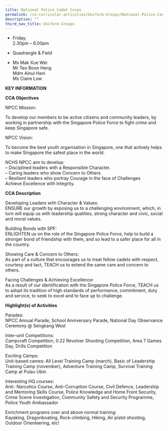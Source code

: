 ```yaml
---
title: National Police Cadet Corps
permalink: /co-curricular-activities/Uniform-Groups/National-Police-Cadet-Corps
description: ""
third_nav_title: Uniform Groups
---
```

*   Friday,  
    2.30pm – 6.00pm

  

*   Quadrangle & Field

  

*   Ms Mak Xue Wei  
    Mr Teo Boon Heng  
    Mdm Ainul Hani  
    Ms Claire Low
		
**KEY INFORMATION**

**CCA Objectives**

NPCC Mission:

  

To develop our members to be active citizens and community leaders, by working in partnership with the Singapore Police Force to fight crime and keep Singapore safe.

  

NPCC Vision:

  

To become the best youth organisation in Singapore, one that actively helps to make Singapore the safest place in the world.

  

NCHS NPCC aim to develop:<br>
– Disciplined leaders with a Responsible Character.<br>
– Caring leaders who show Concern to Others.<br>
– Resilient leaders who portray Courage in the face of Challenges<br>
Achieve Excellence with Integrity.

**CCA Description**

Developing Leaders with Character & Values:<br>
ENSURE our growth by exposing us to a challenging environment, which, in turn will equip us with leadership qualities, strong character and civic, social and moral values.

Building Bonds with SPF:<br>
ENLIGHTEN us on the role of the Singapore Police Force, help to build a stronger bond of friendship with them, and so lead to a safer place for all in the country.

Showing Care & Concern to Others:<br>
As part of a culture that encourages us to treat fellow cadets with respect, courtesy and tact, TEACH us to extend the same care and concern to others.

Facing Challenges & Achieving Excellence:<br>
As a result of our identification with the Singapore Police Force, TEACH us to adopt its tradition of high standards of performance, commitment, duty and service, to seek to excel and to face up to challenge.

**Highlight(s) of Activities**

Parades:<br>
NPCC Annual Parade, School Anniversary Parade, National Day Observance Ceremony @ Sengkang West

  

Inter-unit Competitions:<br>
Campcraft Competition, 0.22 Revolver Shooting Competition, Area 7 Games Day, Drills Competition

  

Exciting Camps:<br>
Unit-based cames: All Level Training Camp (march), Basic of Leadership Training Camp (november), Adventure Training Camp, Survival Training Camp at Pulau Ubin

  

Interesting HQ courses:<br>
Anti- Narcotics Course, Anti-Corruption Course, Civil Defence, Leadership and Mentoring Skills Course, Police Knowledge and Home Front Security, Crime Scene Investigation, Community Safety and Security Programme, Police Youth Ambassador

  

Enrichment programs over and above normal training:<br>
Kayaking, Dragonboating, Rock-climbing, Hiking, Air pistol shooting, Outdoor Orienteering, etc!